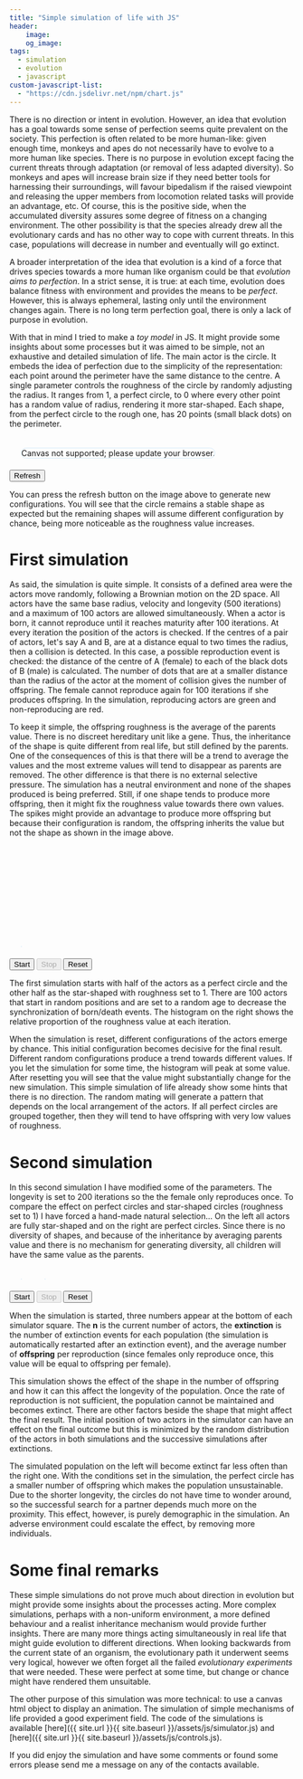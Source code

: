 ```yaml
---
title: "Simple simulation of life with JS"
header:
    image:
    og_image:
tags:
  - simulation
  - evolution
  - javascript
custom-javascript-list:
  - "https://cdn.jsdelivr.net/npm/chart.js"
---
```


There is no direction or intent in evolution. However, an idea that evolution
has a goal towards some sense of perfection seems quite prevalent on the
society. This perfection is often related to be more human-like: given enough
time, monkeys and apes do not necessarily have to evolve to a more human like
species. There is no purpose in evolution except facing the current threats
through adaptation (or removal of less adapted diversity). So monkeys and apes
will increase brain size if they need better tools for harnessing their
surroundings, will favour bipedalism if the raised viewpoint and releasing the
upper members from locomotion related tasks will provide an advantage, etc. Of
course, this is the positive side, when the accumulated diversity assures some
degree of fitness on a changing environment. The other possibility is that the
species already drew all the evolutionary cards and has no other way to cope
with current threats. In this case, populations will decrease in number and
eventually will go extinct.

A broader interpretation of the idea that evolution is a kind of a force that
drives species towards a more human like organism could be that
*evolution aims to perfection*. In a strict sense, it is true: at each time,
evolution does balance fitness with environment and provides the means to be
*perfect*. However, this is always ephemeral, lasting only until the environment
changes again. There is no long term perfection goal, there is only a lack of
purpose in evolution.

With that in mind I tried to make a *toy model* in JS. It might provide some
insights about some processes but it was aimed to be simple, not an exhaustive
and detailed simulation of life. The main actor is the circle. It embeds the
idea of perfection due to the simplicity of the representation: each point
around the perimeter have the same distance to the centre. A single parameter
controls the roughness of the circle by randomly adjusting the radius. It ranges
from 1, a perfect circle, to 0 where every other point has a random value of
radius, rendering it more star-shaped. Each shape, from the perfect circle to
the rough one, has 20 points (small black dots) on the perimeter.

<div>
  <div style="display: flex; align-items: flex-end;">
    <div style="border: 1px solid #d6ecfb;border-radius: 15px;margin: 20px 20px;overflow: hidden;">
      <canvas id="actors" width="500" height="100">
        Canvas not supported; please update your browser.
      </canvas>
    </div>
  </div>
  <input type="button" id="rActors" value="Refresh" onclick="refreshActors();">
</div>

You can press the refresh button on the image above to generate new
configurations. You will see that the circle remains a stable shape as expected
but the remaining shapes will assume different configuration by chance, being
more noticeable as the roughness value increases.

# First simulation

As said, the simulation is quite simple. It consists of a defined area were the
actors move randomly, following a Brownian motion on the 2D space. All actors
have the same base radius, velocity and longevity (500 iterations) and a maximum
of 100 actors are allowed simultaneously. When a actor is born, it cannot
reproduce until it reaches maturity after 100 iterations. At every iteration the
position of the actors is checked. If the centres of a pair of actors, let's say
A and B, are at a distance equal to two times the radius, then a collision is
detected. In this case, a possible reproduction event is checked: the distance
of the centre of A (female) to each of the black dots of B (male) is calculated.
The number of dots that are at a smaller distance than the radius of the actor
at the moment of collision gives the number of offspring. The female cannot
reproduce again for 100 iterations if she produces offspring. In the simulation,
reproducing actors are green and non-reproducing are red.

To keep it simple, the offspring roughness is the average of the parents value.
There is no discreet hereditary unit like a gene. Thus, the inheritance of the
shape is quite different from real life, but still defined by the parents. One
of the consequences of this is that there will be a trend to average the values
and the most extreme values will tend to disappear as parents are removed. The
other difference is that there is no external selective pressure. The simulation
has a neutral environment and none of the shapes produced is being preferred.
Still, if one shape tends to produce more offspring, then it might fix the
roughness value towards there own values. The spikes might provide an advantage
to produce more offspring but because their configuration is random, the
offspring inherits the value but not the shape as shown in the image above.

<div>
  <div style="display: flex; align-items: flex-end;">
    <div style="border: 1px solid #d6ecfb;border-radius: 15px;margin: 20px 20px;overflow: hidden;">
      <canvas id="simulation1" width="250" height="250"></canvas>
    </div>
    <div class="chart-container" style="height:200; width:250">
      <canvas id="chartsim1"></canvas>
    </div>
  </div>
  <input type="button" id="startsim1" value="Start" onclick="startsim1();">
  <input type="button" id="stopsim1" value="Stop" disabled=true onclick="stopsim1();">
  <input type="button" id="resetsim1" value="Reset" onclick="resetsim1();">
</div>

The first simulation starts with half of the actors as a perfect circle and the
other half as the star-shaped with roughness set to 1. There are 100 actors that
start in random positions and are set to a random age to decrease the
synchronization of born/death events. The histogram on the right shows the
relative proportion of the roughness value at each iteration.

When the simulation is reset, different configurations of the actors emerge by
chance. This initial configuration becomes decisive for the final result.
Different random configurations produce a trend towards different values. If you
let the simulation for some time, the histogram will peak at some value. After
resetting you will see that the value might substantially change for the new
simulation. This simple simulation of life already show some hints that there is
no direction. The random mating will generate a pattern that depends on the
local arrangement of the actors. If all perfect circles are grouped together,
then they will tend to have offspring with very low values of roughness.

# Second simulation

In this second simulation I have modified some of the parameters. The longevity
is set to 200 iterations so the the female only reproduces once. To compare the
effect on perfect circles and star-shaped circles (roughness set to 1) I have
forced a hand-made natural selection... On the left all actors are fully
star-shaped and on the right are perfect circles. Since there is no diversity of
shapes, and because of the inheritance by averaging parents value and there is
no mechanism for generating diversity, all children will have the same value as
the parents.

<div>
  <div style="display: flex; align-items: flex-end;">
    <div style="border: 1px solid #d6ecfb;border-radius: 15px;margin: 20px 20px;overflow: hidden;">
      <canvas id="simulation2a" width="250" height="250"></canvas>
    </div>
    <div style="border: 1px solid #d6ecfb;border-radius: 15px;margin: 20px 20px;overflow: hidden;">
      <canvas id="simulation2b" width="250" height="250"></canvas>
    </div>
  </div>
  <input type="button" id="startsim2" value="Start" onclick="startsim2();">
  <input type="button" id="stopsim2" value="Stop" disabled=true onclick="stopsim2();">
  <input type="button" id="resetsim2" value="Reset" onclick="resetsim2();">
</div>

When the simulation is started, three numbers appear at the bottom of each
simulator square. The **n** is the current number of actors, the **extinction**
is the number of extinction events for each population (the simulation is
automatically restarted after an extinction event), and the average number of
**offspring** per reproduction (since females only reproduce once, this value
will be equal to offspring per female).

This simulation shows the effect of the shape in the number of offspring and how
it can this affect the longevity of the population. Once the rate of
reproduction is not sufficient, the population cannot be maintained and becomes
extinct. There are other factors beside the shape that might affect the final
result. The initial position of two actors in the simulator can have an effect
on the final outcome but this is minimized by the random distribution of the
actors in both simulations and the successive simulations after extinctions.

The simulated population on the left will become extinct far less often than
the right one. With the conditions set in the simulation, the perfect circle has
a smaller number of offspring which makes the population unsustainable. Due to
the shorter longevity, the circles do not have time to wonder around, so the
successful search for a partner depends much more on the proximity. This effect,
however, is purely demographic in the simulation. An adverse environment could
escalate the effect, by removing more individuals.

# Some final remarks

These simple simulations do not prove much about direction in evolution but
might provide some insights about the processes acting. More complex
simulations, perhaps with a non-uniform environment, a more defined behaviour
and a realist inheritance mechanism would provide further insights. There are
many more things acting simultaneously in real life that might guide evolution
to different directions. When looking backwards from the current state of an
organism, the evolutionary path it underwent seems very logical, however we
often forget all the failed *evolutionary experiments* that were needed. These
were perfect at some time, but change or chance might have rendered them
unsuitable.

The other purpose of this simulation was more technical: to use a canvas html
object to display an animation. The simulation of simple mechanisms of life
provided a good experiment field. The code of the simulations is available
[here]({{ site.url }}{{ site.baseurl }}/assets/js/simulator.js)
and [here]({{ site.url }}{{ site.baseurl }}/assets/js/controls.js).

If you did enjoy the simulation and have some comments or found some errors
please send me a message on any of the contacts available.

<script src="{{ site.url }}{{ site.baseurl }}/assets/js/simulator.js"></script>
<script src="{{ site.url }}{{ site.baseurl }}/assets/js/controls.js"></script>

